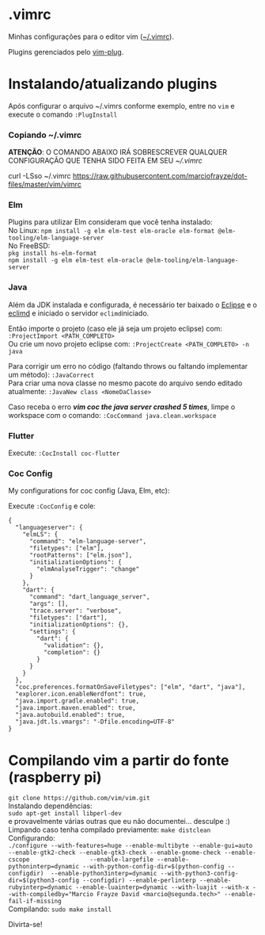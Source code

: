 # .vimrc
Minhas configurações para o editor vim ([~/.vimrc](vimrc)).

Plugins gerenciados pelo [vim-plug](https://github.com/junegunn/vim-plug).

# Instalando/atualizando plugins
Após configurar o arquivo ~/.vimrs conforme exemplo, entre no `vim` e execute o comando `:PlugInstall` 

### Copiando ~/.vimrc

**ATENÇÃO**: O COMANDO ABAIXO IRÁ SOBRESCREVER QUALQUER CONFIGURAÇÃO QUE TENHA SIDO FEITA EM SEU *~/.vimrc*

curl -LSso ~/.vimrc https://raw.githubusercontent.com/marciofrayze/dot-files/master/vim/vimrc

### Elm

Plugins para utilizar Elm consideram que você tenha instalado:  
No Linux: `npm install -g elm elm-test elm-oracle elm-format @elm-tooling/elm-language-server`  
No FreeBSD:  
`pkg install hs-elm-format`  
`npm install -g elm elm-test elm-oracle @elm-tooling/elm-language-server`

### Java

Além da JDK instalada e configurada, é necessário ter baixado o [Eclipse](https://eclipse.org) e o [eclimd](http://eclim.org/install.html#installing-upgrading) e iniciado o servidor ```eclimd```iniciado.

Então importe o projeto (caso ele já seja um projeto eclipse) com: ```:ProjectImport <PATH_COMPLETO>```  
Ou crie um novo projeto eclipse com: ```:ProjectCreate <PATH_COMPLETO> -n java```

Para corrigir um erro no código (faltando throws ou faltando implementar um método): ```:JavaCorrect```   
Para criar uma nova classe no mesmo pacote do arquivo sendo editado atualmente: ```:JavaNew class <NomeDaClasse>```   

Caso receba o erro __*vim coc the java server crashed 5 times*__, limpe o workspace com o comando:
```:CocCommand java.clean.workspace```

### Flutter

Execute: ```:CocInstall coc-flutter```

### Coc Config

My configurations for coc config (Java, Elm, etc):

Execute ```:CocConfig``` e cole:

```
{
  "languageserver": {
    "elmLS": {
      "command": "elm-language-server",
      "filetypes": ["elm"],
      "rootPatterns": ["elm.json"],
      "initializationOptions": {
        "elmAnalyseTrigger": "change"
      }
    },
    "dart": {
      "command": "dart_language_server",
      "args": [],
      "trace.server": "verbose",
      "filetypes": ["dart"],
      "initializationOptions": {},
      "settings": {
        "dart": {
          "validation": {},
          "completion": {}
        }
      }
    }
  },
  "coc.preferences.formatOnSaveFiletypes": ["elm", "dart", "java"],
  "explorer.icon.enableNerdfont": true,
  "java.import.gradle.enabled": true,
  "java.import.maven.enabled": true,
  "java.autobuild.enabled": true,
  "java.jdt.ls.vmargs": "-Dfile.encoding=UTF-8"
}

```

# Compilando vim a partir do fonte (raspberry pi)

`git clone https://github.com/vim/vim.git`  
Instalando dependências:  
`sudo apt-get install libperl-dev`  
e provavelmente várias outras que eu não documentei... desculpe :)  
Limpando caso tenha compilado previamente: `make distclean`  
Configurando:  
`./configure --with-features=huge --enable-multibyte --enable-gui=auto --enable-gtk2-check --enable-gtk3-check --enable-gnome-check --enable-cscope                 --enable-largefile --enable-pythoninterp=dynamic --with-python-config-dir=$(python-config --configdir)  --enable-python3interp=dynamic --with-python3-config-dir=$(python3-config --configdir) --enable-perlinterp --enable-rubyinterp=dynamic --enable-luainterp=dynamic --with-luajit --with-x --with-compiledby="Marcio Frayze David <marcio@segunda.tech>" --enable-fail-if-missing
`  
Compilando:  `sudo make install`  

Divirta-se!
